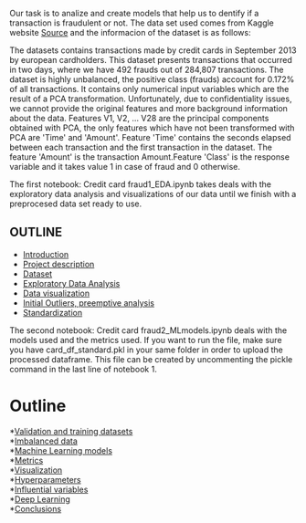 Our task is to analize and create models that help us  to dentify if a transaction is fraudulent or not. The data set used comes  from 
Kaggle website [Source](https://www.kaggle.com/mlg-ulb/creditcardfraud/tasks) and the informacion of the dataset is as follows: <br>

The datasets contains transactions made by credit cards in September 2013 by european cardholders.
This dataset presents transactions that occurred in two days, where we have 492 frauds out of 284,807 transactions. 
The dataset is highly unbalanced, the positive class (frauds) account for 0.172% of all transactions. It contains only numerical input variables which are 
the result of a PCA transformation. Unfortunately, due to confidentiality issues, we cannot provide the original features 
and more background information about the data. Features V1, V2, … V28 are the principal components obtained with PCA, 
the only features which have not been transformed with PCA are 'Time' and 'Amount'. Feature 'Time' contains the seconds elapsed between each transaction 
and the first transaction in the dataset. The feature 'Amount' is the transaction Amount.Feature 'Class' is the response variable and 
it takes value 1 in case of fraud and 0 otherwise.

The first notebook: Credit card fraud1_EDA.ipynb takes deals with the exploratory data analysis and visualizations of our data until we finish with a preprocesed 
data set ready to use.
## OUTLINE
* [Introduction](#Introduction )<br>
* [Project description](#Project-description)<br>
* [Dataset](#Dataset)<br>
* [Exploratory Data Analysis](#Exploratory-Data-Analysis) <br>
* [Data visualization](#Data-visualization)<br>
* [Initial Outliers, preemptive analysis](#Initial-Outliers,-preemptive-analysis)<br>
* [Standardization](#Standardization)<br>


The second notebook: Credit card fraud2_MLmodels.ipynb deals with the models used and the metrics used. If you want to run the file, make sure you have card_df_standard.pkl in your same folder in order to upload the processed dataframe. This file can be created by uncommenting the pickle command in the last line of notebook 1. 
# Outline
*[Validation and training datasets](#Validation-and-training-datasets)<br>
*[Imbalanced data](#Imbalanced-data)<br>
*[Machine Learning models](#Machine-Learning-models)<br> 
*[Metrics](#Metrics)<br>
*[Visualization](#Visualization)<br>
*[Hyperparameters](#Hyperparameters)<br>
*[Influential variables](#Influential-variables)<br>
*[Deep Learning](#Deep-Learning)<br>
*[Conclusions](Conclusions)<br>
